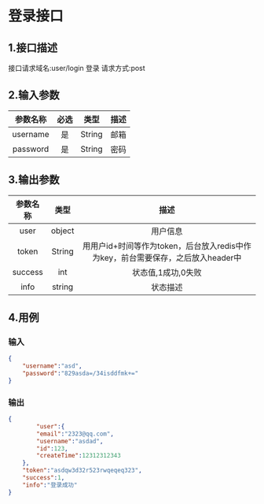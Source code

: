 # 登录接口

## 1.接口描述

接口请求域名:user/login
登录
请求方式:post

## 2.输入参数

| 参数名称  | 必选  |  类型  |         描述         |
| :-------: | :---: | :----: | :------------------: |
| username | 是 | String | 邮箱 |
| password | 是 | String | 密码 |

## 3.输出参数

|  参数名称  |  类型  |         描述         |
| :-------: | :----: | :------------------: |
| user | object | 用户信息 |
| token | String | 用用户id+时间等作为token，后台放入redis中作为key，前台需要保存，之后放入header中 |
| success | int | 状态值,1成功,0失败 |
| info | string | 状态描述 |

## 4.用例

### 输入

```json
{
    "username":"asd",
    "password":"829asda=/34isddfmk+="
}
```

### 输出

```json
{
        "user":{
        "email":"2323@qq.com",
        "username":"asdad",
        "id":123,
        "createTime":12312312343
    },
    "token":"asdqw3d32r523rwqeqeq323",
    "success":1,
    "info":"登录成功"
}
```
